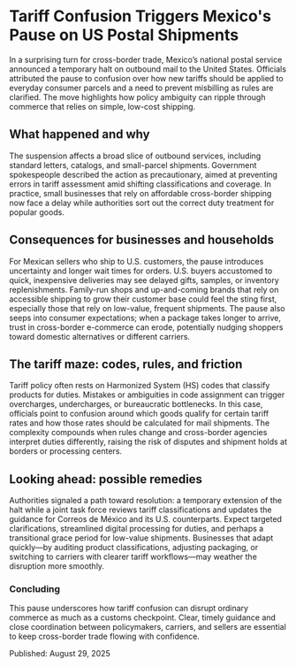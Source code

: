 # Tariff Confusion Triggers Mexico's Pause on US Postal Shipments

In a surprising turn for cross-border trade, Mexico’s national postal service announced a temporary halt on outbound mail to the United States. Officials attributed the pause to confusion over how new tariffs should be applied to everyday consumer parcels and a need to prevent misbilling as rules are clarified. The move highlights how policy ambiguity can ripple through commerce that relies on simple, low-cost shipping.

## What happened and why

The suspension affects a broad slice of outbound services, including standard letters, catalogs, and small-parcel shipments. Government spokespeople described the action as precautionary, aimed at preventing errors in tariff assessment amid shifting classifications and coverage. In practice, small businesses that rely on affordable cross-border shipping now face a delay while authorities sort out the correct duty treatment for popular goods.

## Consequences for businesses and households

For Mexican sellers who ship to U.S. customers, the pause introduces uncertainty and longer wait times for orders. U.S. buyers accustomed to quick, inexpensive deliveries may see delayed gifts, samples, or inventory replenishments. Family-run shops and up-and-coming brands that rely on accessible shipping to grow their customer base could feel the sting first, especially those that rely on low-value, frequent shipments. The pause also seeps into consumer expectations; when a package takes longer to arrive, trust in cross-border e-commerce can erode, potentially nudging shoppers toward domestic alternatives or different carriers.

## The tariff maze: codes, rules, and friction

Tariff policy often rests on Harmonized System (HS) codes that classify products for duties. Mistakes or ambiguities in code assignment can trigger overcharges, undercharges, or bureaucratic bottlenecks. In this case, officials point to confusion around which goods qualify for certain tariff rates and how those rates should be calculated for mail shipments. The complexity compounds when rules change and cross-border agencies interpret duties differently, raising the risk of disputes and shipment holds at borders or processing centers.

## Looking ahead: possible remedies

Authorities signaled a path toward resolution: a temporary extension of the halt while a joint task force reviews tariff classifications and updates the guidance for Correos de México and its U.S. counterparts. Expect targeted clarifications, streamlined digital processing for duties, and perhaps a transitional grace period for low-value shipments. Businesses that adapt quickly—by auditing product classifications, adjusting packaging, or switching to carriers with clearer tariff workflows—may weather the disruption more smoothly.

### Concluding

This pause underscores how tariff confusion can disrupt ordinary commerce as much as a customs checkpoint. Clear, timely guidance and close coordination between policymakers, carriers, and sellers are essential to keep cross-border trade flowing with confidence.

Published: August 29, 2025
